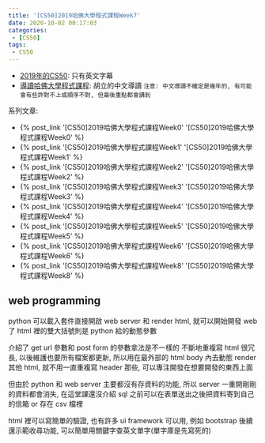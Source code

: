 ```yaml
---
title: '[CS50]2019哈佛大學程式課程Week7'
date: 2020-10-02 00:17:03
categories:
 - [CS50]
tags:
 - CS50
---
```


- [2019年的CS50](https://sihhanwang.github.io/2019/04/09/hexo-tutorial/): 只有英文字幕
- [導讀哈佛大學程式課程](https://www.lidemy.com/courses/192307/lectures/3062865): 胡立的中文導讀
`注意: 中文導讀不確定是幾年的, 有可能會有些許對不上或順序不對, 但最後重點都會講到`

系列文章:
- {% post_link '[CS50]2019哈佛大學程式課程Week0' '[CS50]2019哈佛大學程式課程Week0' %}
- {% post_link '[CS50]2019哈佛大學程式課程Week1' '[CS50]2019哈佛大學程式課程Week1' %}
- {% post_link '[CS50]2019哈佛大學程式課程Week2' '[CS50]2019哈佛大學程式課程Week2' %}
- {% post_link '[CS50]2019哈佛大學程式課程Week3' '[CS50]2019哈佛大學程式課程Week3' %}
- {% post_link '[CS50]2019哈佛大學程式課程Week4' '[CS50]2019哈佛大學程式課程Week4' %}
- {% post_link '[CS50]2019哈佛大學程式課程Week5' '[CS50]2019哈佛大學程式課程Week5' %}
- {% post_link '[CS50]2019哈佛大學程式課程Week6' '[CS50]2019哈佛大學程式課程Week6' %}
- {% post_link '[CS50]2019哈佛大學程式課程Week8' '[CS50]2019哈佛大學程式課程Week8' %}

## web programming

python 可以載入套件直接開啟 web server 和 render html, 就可以開始開發 web 了
html 裡的雙大括號則是 python 給的動態參數

介紹了 get url 參數和 post form 的參數拿法是不一樣的
不斷地重複寫 html 很冗長, 以後維護也要所有檔案都更新, 所以用在最外部的 html body 內去動態 render 其他 html, 就不用一直重複寫 header 那些, 可以專注開發在想要開發的東西上面

但由於 python 和 web server 主要都沒有存資料的功能, 所以 server 一重開剛剛的資料都會消失, 在這堂課還沒介紹 sql 之前可以在表單送出之後把資料寄到自己的信箱 or 存在 csv 檔裡

html 裡可以寫簡單的驗證, 也有許多 ui framework 可以用, 例如 bootstrap
後續還示範收尋功能, 可以簡單用關鍵字查英文單字(單字庫是先寫死的)
